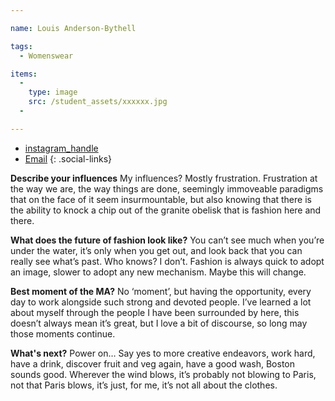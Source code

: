 ```yaml
---

name: Louis Anderson-Bythell

tags:
  - Womenswear

items:
  -
    type: image
    src: /student_assets/xxxxxx.jpg
  -

---
```


* [instagram_handle](https://www.instagram.com/@__l.a.b__/)
* [Email](mailto:l.alderson-bythell@network.rca.ac.uk)
{: .social-links}

**Describe your influences**
My influences? Mostly frustration. Frustration at the way we are, the way
things are done, seemingly immoveable paradigms that on the face of it seem
insurmountable, but also knowing that there is the ability to knock a chip
out of the granite obelisk that is fashion here and there.

**What does the future of fashion look like?**
You can’t see much when you’re under the water, it’s only when you get out,
and look back that you can really see what’s past. Who knows? I don’t.
Fashion is always quick to adopt an image, slower to adopt any new
mechanism. Maybe this will change.

**Best moment of the MA?**
No ‘moment’, but having the opportunity, every day to work alongside such
strong and devoted people. I’ve learned a lot about myself through the
people I have been surrounded by here, this doesn’t always mean it’s great,
but I love a bit of discourse, so long may those moments continue.

**What's next?**
Power on… Say yes to more creative endeavors, work hard, have a drink,
discover fruit and veg again, have a good wash, Boston sounds good. Wherever
the wind blows, it’s probably not blowing to Paris, not that Paris blows,
it’s just, for me, it’s not all about the clothes.
